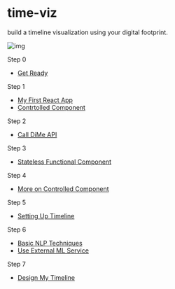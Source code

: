 # time-viz
build a timeline visualization using your digital footprint.

![img](https://github.com/sysrep/time-viz/raw/master/timeline.gif)

Step 0
* [Get Ready](https://github.com/sysrep/time-viz/blob/master/Get_Ready.md)

Step 1
* [My First React App](https://github.com/sysrep/time-viz/blob/master/My_First_React_App.md)
* [Contrtolled Component](https://github.com/sysrep/time-viz/blob/master/Controlled_Component.md)

Step 2
* [Call DiMe API](https://github.com/sysrep/time-viz/blob/master/Call_DiMe_API.md)

Step 3
* [Stateless Functional Component](https://github.com/sysrep/time-viz/blob/master/Stateless_Functional_Component.md)

Step 4
* [More on Controlled Component](https://github.com/sysrep/time-viz/blob/master/More_On_Controlled_Component.md)

Step 5
* [Setting Up Timeline](https://github.com/sysrep/time-viz/blob/master/Setting_Up_Timeline.md)

Step 6
* [Basic NLP Techniques](https://github.com/sysrep/time-viz/blob/master/Basic_NLP_Techniques.md)
* [Use External ML Service](https://github.com/sysrep/time-viz/blob/master/Use_External_ML_Service.md)

Step 7
* [Design My Timeline](https://github.com/sysrep/time-viz/blob/master/Design_My_Timeline.md)
